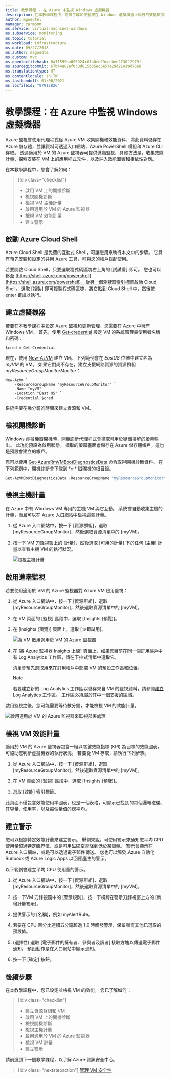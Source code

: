```yaml
---
title: 教學課程 - 在 Azure 中監視 Windows 虛擬機器
description: 在本教學課程中，您將了解如何監視在 Windows 虛擬機器上執行的效能和探索到的應用程式元件。
author: mgoedtel
manager: carmonm
ms.service: virtual-machines-windows
ms.subservice: monitoring
ms.topic: tutorial
ms.workload: infrastructure
ms.date: 09/27/2018
ms.author: magoedte
ms.custom: mvc
ms.openlocfilehash: 8a71599ba095924c01b0cd29cedbee273012979f
ms.sourcegitcommit: 67b44a02af0c8d615b35ec5e57a29d21419d7668
ms.translationtype: HT
ms.contentlocale: zh-TW
ms.lasthandoff: 01/06/2021
ms.locfileid: "97912826"
---
```

# <a name="tutorial-monitor-a-windows-virtual-machine-in-azure"></a>教學課程：在 Azure 中監視 Windows 虛擬機器

Azure 監視會使用代理程式從 Azure VM 收集開機和效能資料，將此資料儲存在 Azure 儲存體，並讓資料可透過入口網站、Azure PowerShell 模組和 Azure CLI 存取。 透過適用於 VM 的 Azure 監視器可提供進階監視，具體方法是，收集效能計量、探索安裝在 VM 上的應用程式元件，以及納入效能圖表和相依性對應。

在本教學課程中，您會了解如何：

> [!div class="checklist"]
> * 啟用 VM 上的開機診斷
> * 檢視開機診斷
> * 檢視 VM 主機計量
> * 啟用適用於 VM 的 Azure 監視器
> * 檢視 VM 效能計量
> * 建立警示

## <a name="launch-azure-cloud-shell"></a>啟動 Azure Cloud Shell

Azure Cloud Shell 是免費的互動式 Shell，可讓您用來執行本文中的步驟。 它具有預先安裝和設定的共用 Azure 工具，可與您的帳戶搭配使用。 

若要開啟 Cloud Shell，只要選取程式碼區塊右上角的 [試試看]  即可。 您也可以移至 [https://shell.azure.com/powershell](https://shell.azure.com/powershell)，從另一個瀏覽器索引標籤啟動 Cloud Shell。 選取 [複製]  即可複製程式碼區塊，將它貼到 Cloud Shell 中，然後按 enter 鍵加以執行。

## <a name="create-virtual-machine"></a>建立虛擬機器

若要在本教學課程中設定 Azure 監視和更新管理，您需要在 Azure 中擁有 Windows VM。 首先，使用 [Get-credential](/powershell/module/microsoft.powershell.security/get-credential?view=powershell-5.1&preserve-view=true) 設定 VM 的系統管理員使用者名稱和密碼：

```azurepowershell-interactive
$cred = Get-Credential
```

現在，使用 [New-AzVM](/powershell/module/az.compute/new-azvm) 建立 VM。 下列範例會在 *EastUS* 位置中建立名為 *myVM* 的 VM。 如果它們尚不存在，建立支援網路資源的資源群組 *myResourceGroupMonitorMonitor*：

```azurepowershell-interactive
New-AzVm `
    -ResourceGroupName "myResourceGroupMonitor" `
    -Name "myVM" `
    -Location "East US" `
    -Credential $cred
```

系統需要花幾分鐘的時間來建立資源和 VM。

## <a name="view-boot-diagnostics"></a>檢視開機診斷

Windows 虛擬機器開機時，開機診斷代理程式會擷取可用於疑難排解的螢幕輸出。 此功能預設為啟用狀態。 擷取的螢幕畫面會儲存在 Azure 儲存體帳戶，這也是預設會建立的帳戶。

您可以使用 [Get-AzureRmVMBootDiagnosticsData](/powershell/module/az.compute/get-azvmbootdiagnosticsdata) 命令取得開機診斷資料。 在下列範例中，開機診斷會下載到 *c:\* 磁碟機的根目錄。

```powershell
Get-AzVMBootDiagnosticsData -ResourceGroupName "myResourceGroupMonitor" -Name "myVM" -Windows -LocalPath "c:\"
```

## <a name="view-host-metrics"></a>檢視主機計量

在 Azure 中有 Windows VM 專用的主機 VM 與它互動。 系統會自動收集主機的計量，而且可以在 Azure 入口網站中檢視這些計量。

1. 從 Azure 入口網站中，按一下 [資源群組]，選取 [myResourceGroupMonitor]，然後選取資源清單中的 [myVM]。
2. 按一下 VM 刀鋒視窗上的 [計量]，然後選取 [可用的計量] 下的任何 [主機] 計量以查看主機 VM 的執行狀況。

    ![檢視主機計量](./media/tutorial-monitoring/tutorial-monitor-host-metrics.png)

## <a name="enable-advanced-monitoring"></a>啟用進階監視

若要使用適用於 VM 的 Azure 監視器對 Azure VM 啟用監視：

1. 從 Azure 入口網站中，按一下 [資源群組]，選取 [myResourceGroupMonitor]，然後選取資源清單中的 [myVM]。

2. 在 VM 頁面的 [監視] 區段中，選取 [Insights (預覽)]。

3. 在 [Insights (預覽)] 頁面上，選取 [立即試用]。

    ![為 VM 啟用適用於 VM 的 Azure 監視器](../../azure-monitor/insights/media/vminsights-enable-single-vm/enable-vminsights-vm-portal.png)

4. 在 [將 Azure 監視器 Insights 上線] 頁面上，如果您目前在同一個訂用帳戶中有 Log Analytics 工作區，請在下拉式清單中選取它。  

    清單會預先選取用來在訂用帳戶中部署 VM 的預設工作區和位置。 

    >[!NOTE]
    >若要建立新的 Log Analytics 工作區以儲存來自 VM 的監視資料，請參閱[建立 Log Analytics 工作區](../../azure-monitor/learn/quick-create-workspace.md)。 工作區必須屬於其中一個[支援的區域](../../azure-monitor/insights/vminsights-configure-workspace.md#supported-regions)。

啟用監視之後，您可能需要等待數分鐘，才能檢視 VM 的效能計量。

![啟用適用於 VM 的 Azure 監視器來監視部署處理](../../azure-monitor/insights/media/vminsights-enable-single-vm/onboard-vminsights-vm-portal-status.png)

## <a name="view-vm-performance-metrics"></a>檢視 VM 效能計量

適用於 VM 的 Azure 監視器包含一組以關鍵效能指標 (KPI) 為目標的效能圖表，可協助您判斷虛擬機器的執行狀況。 若要從 VM 存取，請執行下列步驟。

1. 從 Azure 入口網站中，按一下 [資源群組]，選取 [myResourceGroupMonitor]，然後選取資源清單中的 [myVM]。

2. 在 VM 頁面的 [監視] 區段中，選取 [Insights (預覽)]。

3. 選取 [效能] 索引標籤。

此頁面不僅包含效能使用率圖表，也是一個表格，可顯示已找到的每個邏輯磁碟、其容量、使用率，以及每個量值的總平均。

## <a name="create-alerts"></a>建立警示

您可以根據特定效能計量來建立警示。 舉例來說，可使用警示來通知您平均 CPU 使用量超過特定臨界值、或是可用磁碟空間降到低於某個量。 警示會顯示在 Azure 入口網站，或是可以透過電子郵件傳送。 您也可以觸發 Azure 自動化 Runbook 或 Azure Logic Apps 以回應產生的警示。

以下範例會建立平均 CPU 使用量的警示。

1. 從 Azure 入口網站中，按一下 [資源群組]，選取 [myResourceGroupMonitor]，然後選取資源清單中的 [myVM]。

2. 按一下VM 刀鋒視窗中的 [警示規則]，按一下橫跨在警示刀鋒視窗上方的 [新增計量警示]。

3. 提供警示的 [名稱]，例如 myAlertRule。

4. 若要在 CPU 百分比連續五分鐘超過 1.0 時觸發警示，保留所有其他已選取的預設值。

5. (選擇性) 選取 [電子郵件的擁有者、參與者及讀者] 核取方塊以傳送電子郵件通知。 預設動作是在入口網站中顯示通知。

6. 按一下 [確定] 按鈕。

## <a name="next-steps"></a>後續步驟

在本教學課程中，您已設定並檢視 VM 的效能。 您已了解如何︰

> [!div class="checklist"]
> * 建立資源群組和 VM
> * 啟用 VM 上的開機診斷
> * 檢視開機診斷
> * 檢視主機計量
> * 啟用適用於 VM 的 Azure 監視器
> * 檢視 VM 計量
> * 建立警示

請前進到下一個教學課程，以了解 Azure 資訊安全中心。

> [!div class="nextstepaction"]
> [管理 VM 安全性](../../security/fundamentals/overview.md)
